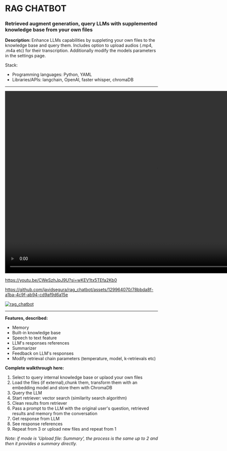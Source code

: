# RAG CHATBOT 

### Retrieved augment generation, query LLMs with supplemented knowledge base from your own files
<p> <b> Description: </b> Enhance LLMs capabilities by suppleting your own files to the knowledge base and query them. Includes option to upload audios (.mp4, .m4a etc) for their transcription. Additionally modify the models parameters in the settings page.</p>



<p>Stack:</p> 

<ul> 
<li>Programming languages: Python, YAML </li>
<li> Libraries/APIs: langchain, OpenAI, faster whisper, chromaDB</li> 
</ul>
<p>  </p>
<hr>

<video width="1000" height="600" controls>
  <source src="https://github.com/javidsegura/rag_chatbot/blob/main/documentation/0329(2).mov" type="video/mp4">
</video>

https://youtu.be/CWeSzhJpJ9U?si=wKEV1tx5TEfa2Kb0


https://github.com/javidsegura/rag_chatbot/assets/129964070/78bbda8f-a1ba-4c9f-ab94-cd9af9d6a15e


[![rag_chatbot](https://markdown-videos-api.jorgenkh.no/url?url=https%3A%2F%2Fyoutu.be%2F2DElH6_2QtY)](https://youtu.be/2DElH6_2QtY)

<hr>

<p> <b> Features, described: </b> </p>
<ul>
      <li> Memory</li>
      <li> Built-in knowledge base</li>
      <li> Speech to text feature </li>
      <li> LLM's responses references </li>
      <li> Summarizer</li>
      <li> Feedback on LLM's responses </li>
      <li> Modify retrieval chain parameters (temperature, model, k-retrievals etc) </li>
</ul>



<p> <b> Complete walkthrough here: </b> </p>
<ol>
      <li> Select to query internal knowledge base or uplaod your own files</li>
      <li> Load the files (if external),chunk them, transform them with an embedding model and store them with ChromaDB  </li>
      <li> Query the LLM</li>
      <li> Start retriever: vector search (similarity search algorithm)</li>
      <li> Clean results from retriever</li>
      <li> Pass a prompt to the LLM with the original user's question, retrieved results and memory from the conversation</li>
      <li> Get response from LLM</li>
      <li> See response references</li>
      <li> Repeat from 3 or upload new files and repeat from 1</li>

</ol>
<p> <i> Note: if mode is 'Upload file: Summary', the process is the same up to 2 and then it provides a summary directly. </p> </i>
